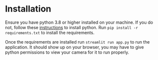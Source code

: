 # Installation

Ensure you have python 3.8 or higher installed on your machine. If you do not, follow these [instructions](https://docs.anaconda.com/free/anaconda/install/index.html) to install python. Run `pip install -r requirements.txt` to install the requirements.


Once the requirements are installed run `streamlit run app.py` to run the application. It should show up on your browser, you may have to give python permissions to view your camera for it to run properly.
